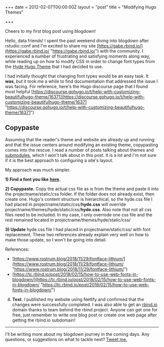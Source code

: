 +++
date = 2012-02-07T00:00:00Z
layout = "post"
title = "Modifying Hugo Themes"

+++
<div class="message"> Cheers to my first blog post using blogdown! </div>

Hello, data friends! I spent the past weekend diving into blogdown after rstudio::conf and I'm excited to share my site [https://gabe.rbind.io/](https://gabe.rbind.io/ "https://gabe.rbind.io/") with the community. I experienced a number of frustrating and satisfying moments along way, while reading up on how to modify CSS in order to change font types from the [Hyde Hugo Theme](https://themes.gohugo.io/hyde/) that I had decided to use.

I had initially thought that changing font types would be an easy task. It **was**, _but_ it took me a while to find documentation that addressed the issue I was facing. For reference, here's the Hugo discourse page that I found most helpful [https://discourse.gohugo.io/t/help-with-customizing-beautifulhugo-theme/16371](https://discourse.gohugo.io/t/help-with-customizing-beautifulhugo-theme/16371 "https://discourse.gohugo.io/t/help-with-customizing-beautifulhugo-theme/16371")

## Copypaste

Assuming that the reader's theme and website are already up and running and that the issue centers around modifying an existing theme, copypasting comes into the rescue. I read a number of posts talking about themes and [submodules](), which I won't talk about in this post. It is a lot and I'm not sure if it is the best approach to configuring a site's layout.

My approach was much simpler.

**1) Find a font you like** [**here**](https://fonts.google.com/)**.**

**2) Copypaste.** Copy the actual css file as is from the theme and paste it into the projectname/static/css folder. If the folder does not already exist, then create one. Hugo's content structure is hierarchical, so the hyde.css file I had placed in projectname/static/css/**hyde.css** will override projectname/themes/hyde/static/css/**hyde.css**. Also note that not all css files need to be included. In my case, I only overrode one css file and the rest remained located in projectname/themes/hyde/static/css/

**3) Update** hyde.css file I had placed in projectname/static/css/ with font replacement. These two references already explain very well on how to make those update, so I won't be going into detail.

References:

* [https://www.rostrum.blog/2018/11/29/fontface-lithium/](https://www.rostrum.blog/2018/11/29/fontface-lithium/ "https://www.rostrum.blog/2018/11/29/fontface-lithium/")
* [https://tc.rbind.io/post/2018/02/15/how-to-use-web-fonts-in-blogdown/](https://tc.rbind.io/post/2018/02/15/how-to-use-web-fonts-in-blogdown/ "https://tc.rbind.io/post/2018/02/15/how-to-use-web-fonts-in-blogdown/")

4) **Test.** I published my website using Netlify and confirmed that the changes were successfully completed. I was also able to get an [rbind.io](https://github.com/rbind/support/issues "rbind.io") domain thanks to team behind the rbind project. Anyone can get one for free, just remember to write one blog post or create one web page after getting the rbind.io subdomain!

***

I'll be writing more about my blogdown journey in the coming days. Any questions, or suggestions on what to tackle next? <a href="https://twitter.com/gabegarcia15">Tweet me. </a>